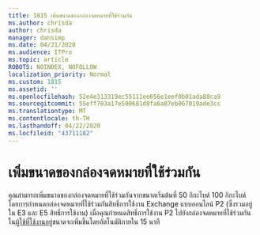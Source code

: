 ```yaml
---
title: 1815 เพิ่มขนาดของกล่องจดหมายที่ใช้ร่วมกัน
ms.author: chrisda
author: chrisda
manager: dansimp
ms.date: 04/21/2020
ms.audience: ITPro
ms.topic: article
ROBOTS: NOINDEX, NOFOLLOW
localization_priority: Normal
ms.custom: 1815
ms.assetid: ''
ms.openlocfilehash: 52e4e313319ec55111ee656e1eef0b01ada88ca9
ms.sourcegitcommit: 55eff703a17e500681d8fa6a87eb067019ade3cc
ms.translationtype: MT
ms.contentlocale: th-TH
ms.lasthandoff: 04/22/2020
ms.locfileid: "43711182"
---
```

# <a name="increase-the-size-of-a-shared-mailbox"></a>เพิ่มขนาดของกล่องจดหมายที่ใช้ร่วมกัน

คุณสามารถเพิ่มขนาดของกล่องจดหมายที่ใช้ร่วมกันจากขนาดเริ่มต้นที่ 50 กิกะไบต์ 100 กิกะไบต์ โดยการกําหนดกล่องจดหมายที่ใช้ร่วมกันสิทธิ์การใช้งาน Exchange แบบออนไลน์ P2 (ซึ่งรวมอยู่ใน E3 และ E5 สิทธิ์การใช้งาน) เมื่อคุณกําหนดสิทธิ์การใช้งาน P2 ไปยังกล่องจดหมายที่ใช้ร่วมกันใน[ผู้ใช้ที่ใช้งานอยู่](https://portal.office.com/adminportal/home)ขนาดจะเพิ่มขึ้นโดยอัตโนมัติภายใน 15 นาที
